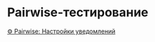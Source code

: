 # Pairwise-тестирование

[⚙️ Pairwise: Настройки уведомлений](../screenshots/6.%20Pairwise_Testing.pdf)